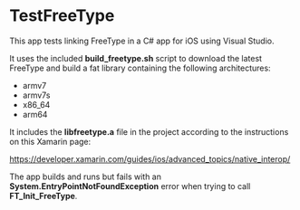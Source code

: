 # TestFreeType

This app tests linking FreeType in a C# app for iOS using Visual Studio.

It uses the included **build_freetype.sh** script to download the latest FreeType and build a fat library
containing the following architectures:

- armv7
- armv7s
- x86_64
- arm64

It includes the **libfreetype.a** file in the project according to the instructions on this Xamarin page:

   https://developer.xamarin.com/guides/ios/advanced_topics/native_interop/

The app builds and runs but fails with an **System.EntryPointNotFoundException** error when trying to call **FT_Init_FreeType**.
